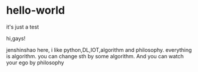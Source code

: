 # hello-world
it's just a test

hi,gays!

jenshinshao here, i like python,DL,IOT,algorithm and philosophy.
everything is algorithm. you can change sth by some algorithm.
And you can watch your ego by philosophy

